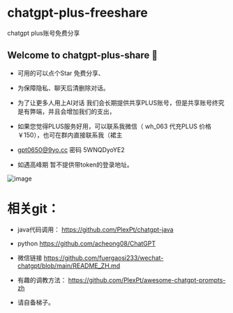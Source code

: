 # chatgpt-plus-freeshare
chatgpt plus账号免费分享

## Welcome to chatgpt-plus-share 👋
- 可用的可以点个Star 免费分享、
- 为保障隐私、聊天后清删除对话。
- 为了让更多人用上AI对话 我们会长期提供共享PLUS账号，但是共享账号终究是有弊端，并且会增加我们的支出，
- 如果您觉得PLUS服务好用，可以联系我微信（ wh_063 代充PLUS 价格￥150），也可在群内直接联系我（裙主

- gpt0650@9yo.cc  密码 5WNQDyoYE2 
- 如遇高峰期 暂不提供带token的登录地址。

![image](https://user-images.githubusercontent.com/10624938/222057805-076c330a-663f-4fbf-bd91-e19fc1593655.png)

# 相关git：
- java代码调用：
https://github.com/PlexPt/chatgpt-java

- python
https://github.com/acheong08/ChatGPT


- 微信链接
https://github.com/fuergaosi233/wechat-chatgpt/blob/main/README_ZH.md


- 有趣的调教方法：
https://github.com/PlexPt/awesome-chatgpt-prompts-zh



- 请自备梯子。
